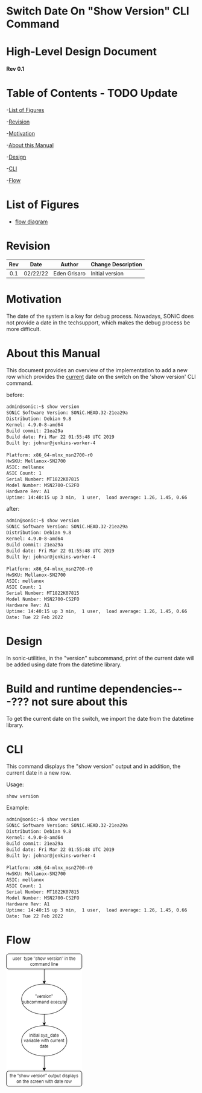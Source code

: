 # Switch Date On "Show Version" CLI Command

# High-Level Design Document



####  Rev 0.1



# Table of Contents - TODO Update

-[List of Figures](#list-of-figures)

-[Revision](#revision)

-[Motivation](#motivation)

-[About this Manual](#about-this-manual)

-[Design](#design)

-[CLI](#cli)

-[Flow](#flow)

# List of Figures
* [flow diagram](#9-Flow)

# Revision
| Rev  |   Date   |    Author    | Change Description |
| :--: | :------: | :----------: | ------------------ |
| 0.1  | 02/22/22 | Eden Grisaro | Initial version    |



# Motivation

The date of the system is a key for debug process. Nowadays, SONiC does not provide a date in the techsupport, which makes the debug process be more difficult. 



# About this Manual

This document provides an overview of the implementation to add a new row which provides the <u>current</u> date on the switch on the 'show version' CLI command.



before:

```
admin@sonic:~$ show version
SONiC Software Version: SONiC.HEAD.32-21ea29a
Distribution: Debian 9.8
Kernel: 4.9.0-8-amd64
Build commit: 21ea29a
Build date: Fri Mar 22 01:55:48 UTC 2019
Built by: johnar@jenkins-worker-4

Platform: x86_64-mlnx_msn2700-r0
HwSKU: Mellanox-SN2700
ASIC: mellanox
ASIC Count: 1
Serial Number: MT1822K07815
Model Number: MSN2700-CS2FO
Hardware Rev: A1
Uptime: 14:40:15 up 3 min,  1 user,  load average: 1.26, 1.45, 0.66
```

after:

```
admin@sonic:~$ show version
SONiC Software Version: SONiC.HEAD.32-21ea29a
Distribution: Debian 9.8
Kernel: 4.9.0-8-amd64
Build commit: 21ea29a
Build date: Fri Mar 22 01:55:48 UTC 2019
Built by: johnar@jenkins-worker-4

Platform: x86_64-mlnx_msn2700-r0
HwSKU: Mellanox-SN2700
ASIC: mellanox
ASIC Count: 1
Serial Number: MT1822K07815
Model Number: MSN2700-CS2FO
Hardware Rev: A1
Uptime: 14:40:15 up 3 min,  1 user,  load average: 1.26, 1.45, 0.66
Date: Tue 22 Feb 2022
```



# Design

In sonic-utilities, in the "version" subcommand, print of the current date will be added using date from the datetime library.



# Build and runtime dependencies---??? not sure about this

To get the current date on the switch, we import the date from the datetime library.



# CLI

This command displays the "show version" output and in addition, the current date in a new row. 

Usage:
```
show version
```
Example:
```
admin@sonic:~$ show version
SONiC Software Version: SONiC.HEAD.32-21ea29a
Distribution: Debian 9.8
Kernel: 4.9.0-8-amd64
Build commit: 21ea29a
Build date: Fri Mar 22 01:55:48 UTC 2019
Built by: johnar@jenkins-worker-4

Platform: x86_64-mlnx_msn2700-r0
HwSKU: Mellanox-SN2700
ASIC: mellanox
ASIC Count: 1
Serial Number: MT1822K07815
Model Number: MSN2700-CS2FO
Hardware Rev: A1
Uptime: 14:40:15 up 3 min,  1 user,  load average: 1.26, 1.45, 0.66
Date: Tue 22 Feb 2022
```

# Flow

![](flow.drawio.png)

